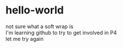 # hello-world

not sure what a soft wrap is <br>
I'm learning github to try to get involved in P4 <br>
let me try again <br>
